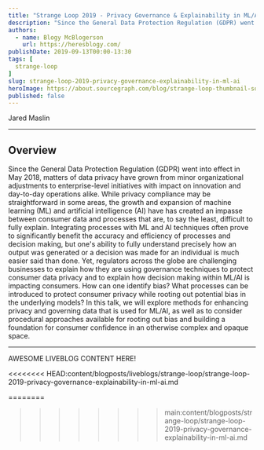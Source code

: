 ```yaml
---
title: "Strange Loop 2019 - Privacy Governance & Explainability in ML/AI"
description: "Since the General Data Protection Regulation (GDPR) went into effect in May 2018, matters of data privacy have grown from minor organizational adjustments to enterprise-level initiatives with impact on innovation and day-to-day operations alike. While privacy compliance may be straightforward in some areas, the growth and expansion of machine learning (ML) and artificial intelligence (AI) have has created an impasse between consumer data and processes that are, to say the least, difficult to fully explain. Integrating processes with ML and AI techniques often prove to significantly benefit the accuracy and efficiency of processes and decision making, but one's ability to fully understand precisely how an output was generated or a decision was made for an individual is much easier said than done. Yet, regulators across the globe are challenging businesses to explain how they are using governance techniques to protect consumer data privacy and to explain how decision making within ML/AI is impacting consumers. How can one identify bias? What processes can be introduced to protect consumer privacy while rooting out potential bias in the underlying models? In this talk, we will explore methods for enhancing privacy and governing data that is used for ML/AI, as well as to consider procedural approaches available for rooting out bias and building a foundation for consumer confidence in an otherwise complex and opaque space."
authors:
  - name: Blogy McBlogerson
    url: https://heresblogy.com/
publishDate: 2019-09-13T00:00-13:30
tags: [
  strange-loop
]
slug: strange-loop-2019-privacy-governance-explainability-in-ml-ai
heroImage: https://about.sourcegraph.com/blog/strange-loop-thumbnail-square-v2.jpg
published: false
---
```


<div className="container p-0 liveblog-presenters d-flex w-100 text-center">
  <div className="row m-0 w-100">
      <p className=" mr-12 m-0 w-100">
        <span className="liveblog-presenters__name">Jared Maslin</span>
        <a href="https://www.linkedin.com/in/jared-maslin-6315934b/" target="_blank" title="LinkedIn"><i className="fa fa-linkedin pr-2"></i></a>
      </p>
  </div>
</div>

---

## Overview

Since the General Data Protection Regulation (GDPR) went into effect in May 2018, matters of data privacy have grown from minor organizational adjustments to enterprise-level initiatives with impact on innovation and day-to-day operations alike. While privacy compliance may be straightforward in some areas, the growth and expansion of machine learning (ML) and artificial intelligence (AI) have has created an impasse between consumer data and processes that are, to say the least, difficult to fully explain. Integrating processes with ML and AI techniques often prove to significantly benefit the accuracy and efficiency of processes and decision making, but one's ability to fully understand precisely how an output was generated or a decision was made for an individual is much easier said than done. Yet, regulators across the globe are challenging businesses to explain how they are using governance techniques to protect consumer data privacy and to explain how decision making within ML/AI is impacting consumers. How can one identify bias? What processes can be introduced to protect consumer privacy while rooting out potential bias in the underlying models? In this talk, we will explore methods for enhancing privacy and governing data that is used for ML/AI, as well as to consider procedural approaches available for rooting out bias and building a foundation for consumer confidence in an otherwise complex and opaque space.

---

AWESOME LIVEBLOG CONTENT HERE!

<<<<<<<< HEAD:content/blogposts/liveblogs/strange-loop/strange-loop-2019-privacy-governance-explainability-in-ml-ai.md
<!-- Note on images
  Images (e.g. my_image.jpg) should be put in the `website/static/blog/strange-loop-2019` directory, with the path to the image in your post being `/blog/strange-loop-2019/my_image.jpg`. If you'd rather host the images somewhere else for ease of use, that's fine too.

  Please also try to keep your images to a reasonable size by:
    - Using JPEG compression, unless image is mostly solid color
    - JPEG compression set between 60%-80%
    - Resizing the image to be no wider then 750px
    - If PNG, use a tool like ImageOptim (https://imageoptim.com/mac) to optimize the file size

  I suggest re-sizing and compressing all the images in one batch as a last step.
-->
========
>>>>>>>> main:content/blogposts/strange-loop/strange-loop-2019-privacy-governance-explainability-in-ml-ai.md
